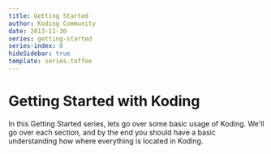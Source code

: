 ```yaml
---
title: Getting Started
author: Koding Community
date: 2013-11-30
series: getting-started
series-index: 0
hideSidebar: true
template: series.toffee
---
```


# Getting Started with Koding

In this Getting Started series, lets go over some basic usage of Koding. We'll 
go over each section, and by the end you should have a basic understanding how 
where everything is located in Koding. 
